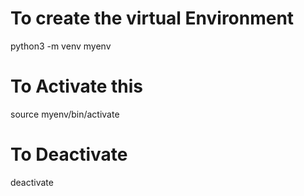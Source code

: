 # To create the virtual Environment 
   python3 -m venv myenv

# To Activate this    
   source myenv/bin/activate
   
 # To Deactivate
   deactivate
